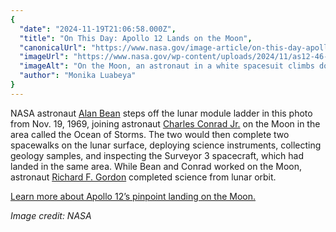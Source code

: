 ```yaml
---
{
  "date": "2024-11-19T21:06:58.000Z",
  "title": "On This Day: Apollo 12 Lands on the Moon",
  "canonicalUrl": "https://www.nasa.gov/image-article/on-this-day-apollo-12-lands-on-the-moon/",
  "imageUrl": "https://www.nasa.gov/wp-content/uploads/2024/11/as12-46-6728orig.jpg",
  "imageAlt": "On the Moon, an astronaut in a white spacesuit climbs down a ladder on a lunar module. The lunar module is made of metal with gold and silver foil covering some of its lower half.",
  "author": "Monika Luabeya"
}
---
```


NASA astronaut [Alan Bean](https://www.nasa.gov/former-astronaut-alan-bean/) steps off the lunar module ladder in this photo from Nov. 19, 1969, joining astronaut [Charles Conrad Jr.](https://www.nasa.gov/former-astronaut-charles-pete-conrad-jr/) on the Moon in the area called the Ocean of Storms. The two would then complete two spacewalks on the lunar surface, deploying science instruments, collecting geology samples, and inspecting the Surveyor 3 spacecraft, which had landed in the same area. While Bean and Conrad worked on the Moon, astronaut [Richard F. Gordon](https://www.nasa.gov/former-astronaut-richard-f-gordon-jr/) completed science from lunar orbit.

[Learn more about Apollo 12’s pinpoint landing on the Moon.](https://www.nasa.gov/history/55-years-ago-apollo-12-makes-a-pinpoint-landing-on-the-moon/)

_Image credit: NASA_
